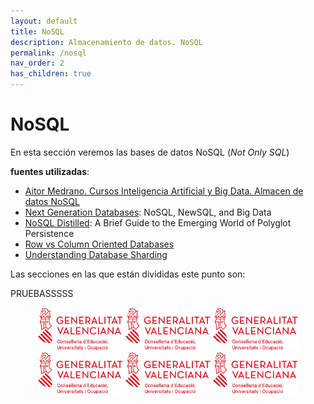 ```yaml
---
layout: default
title: NoSQL
description: Almacenamiento de datos. NoSQL
permalink: /nosql
nav_order: 2
has_children: true
---
```


<h1>NoSQL</h1>

En esta sección veremos las bases de datos NoSQL (*Not Only SQL*)

**fuentes utilizadas**:

- [Aitor Medrano. Cursos Inteligencia Artificial y Big Data. Almacen de datos NoSQL](https://aitor-medrano.github.io/iabd/sa/nosql.html)
- [Next Generation Databases](https://link.springer.com/book/10.1007/978-1-4842-1329-2): NoSQL, NewSQL, and Big Data
- [NoSQL Distilled](https://www.informit.com/store/nosql-distilled-a-brief-guide-to-the-emerging-world-9780321826626): A Brief Guide to the Emerging World of Polyglot Persistence
- [Row vs Column Oriented Databases](https://dataschool.com/data-modeling-101/row-vs-column-oriented-databases/)
- [Understanding Database Sharding](https://www.digitalocean.com/community/tutorials/understanding-database-sharding)


Las secciones en las que están divididas este punto son: 

PRUEBASSSSS

<div align="center">
    <img src="docs/img/logos/GVA-Conselleria-Educació-Universitats-Ocupació.png" alt="Logo GVA 1 " width="27%" />
    <img src="/docs/img/logos/GVA-Conselleria-Educació-Universitats-Ocupació.png" alt="Logo GVA 2 " width="27%" />
    <img src="assets/images/logos/GVA-Conselleria-Educació-Universitats-Ocupació.png" alt="Logo GVA 3 " width="27%" />
    <img src="/assets/images/logos/GVA-Conselleria-Educació-Universitats-Ocupació.png" alt="Logo GVA 4 " width="27%" />
    <img src="../../img/logos/GVA-Conselleria-Educació-Universitats-Ocupació.png" alt="Logo GVA 5 " width="27%" />
    <img src="./../../img/logos//GVA-Conselleria-Educació-Universitats-Ocupació.png" alt="Logo GVA 6 " width="27%" />

</div>